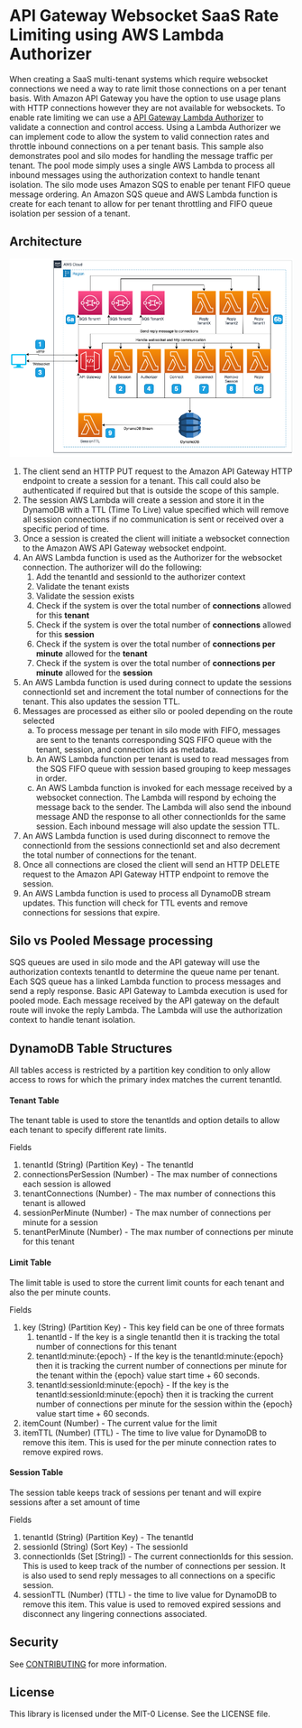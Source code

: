 # API Gateway Websocket SaaS Rate Limiting using AWS Lambda Authorizer

When creating a SaaS multi-tenant systems which require websocket connections we need a way to rate limit those connections on a per tenant basis. 
With Amazon API Gateway you have the option to use usage plans with HTTP connections however they are not available for websockets. 
To enable rate limiting we can use a <a href="https://docs.aws.amazon.com/apigateway/latest/developerguide/apigateway-use-lambda-authorizer.html">API Gateway Lambda Authorizer</a> to validate a connection and control access. 
Using a Lambda Authorizer we can implement code to allow the system to valid connection rates and throttle inbound connections on a per tenant basis.
This sample also demonstrates pool and silo modes for handling the message traffic per tenant.
The pool mode simply uses a single AWS Lambda to process all inbound messages using the authorization context to handle tenant isolation.
The silo mode uses Amazon SQS to enable per tenant FIFO queue message ordering. 
An Amazon SQS queue and AWS Lambda function is create for each tenant to allow for per tenant throttling and FIFO queue isolation per session of a tenant.

## Architecture
<img alt="Architecture" src="./images/architecture.png" />

1. The client send an HTTP PUT request to the Amazon API Gateway HTTP endpoint to create a session for a tenant. This call could also be authenticated if required but that is outside the scope of this sample.
2. The session AWS Lambda will create a session and store it in the DynamoDB with a TTL (Time To Live) value specified which will remove all session connections if no communication is sent or received over a specific period of time.
3. Once a session is created the client will initiate a websocket connection to the Amazon AWS API Gateway websocket endpoint.
4. An AWS Lambda function is used as the Authorizer for the websocket connection. The authorizer will do the following:
    1. Add the tenantId and sessionId to the authorizer context
    2. Validate the tenant exists
    3. Validate the session exists
    4. Check if the system is over the total number of <b>connections</b> allowed for this <b>tenant</b>
    5. Check if the system is over the total number of <b>connections</b> allowed for this <b>session</b>
    6. Check if the system is over the total number of <b>connections per minute</b> allowed for the <b>tenant</b>
    7. Check if the system is over the total number of <b>connections per minute</b> allowed for the <b>session</b>
5. An AWS Lambda function is used during connect to update the sessions connectionId set and increment the total number of connections for the tenant. This also updates the session TTL.
6. Messages are processed as either silo or pooled depending on the route selected 
   <ol type="a" style="list-style-type: lower-alpha;">
     <li>To process message per tenant in silo mode with FIFO, messages are sent to the tenants corresponding SQS FIFO queue with the tenant, session, and connection ids as metadata.</li>
     <li>An AWS Lambda function per tenant is used to read messages from the SQS FIFO queue with session based grouping to keep messages in order.</li>
     <li>An AWS Lambda function is invoked for each message received by a websocket connection. The Lambda will respond by echoing the message back to the sender. The Lambda will also send the inbound message AND the response to all other connectionIds for the same session. Each inbound message will also update the session TTL.</li>
   </ol>
7. An AWS Lambda function is used during disconnect to remove the connectionId from the sessions connectionId set and also decrement the total number of connections for the tenant.
8. Once all connections are closed the client will send an HTTP DELETE request to the Amazon API Gateway HTTP endpoint to remove the session.
9. An AWS Lambda function is used to process all DynamoDB stream updates. This function will check for TTL events and remove connections for sessions that expire.

## Silo vs Pooled Message processing
SQS queues are used in silo mode and the API gateway will use the authorization contexts tenantId to determine the queue name per tenant. Each SQS queue has a linked Lambda function to process messages and send a reply response.
Basic API Gateway to Lambda execution is used for pooled mode. Each message received by the API gateway on the default route will invoke the reply Lambda. The Lambda will use the authorization context to handle tenant isolation.

## DynamoDB Table Structures
All tables access is restricted by a partition key condition to only allow access to rows for which the primary index matches the current tenantId.

#### Tenant Table
The tenant table is used to store the tenantIds and option details to allow each tenant to specify different rate limits.

Fields
1. tenantId (String) (Partition Key) - The tenantId
2. connectionsPerSession (Number) - The max number of connections each session is allowed
3. tenantConnections (Number) - The max number of connections this tenant is allowed
4. sessionPerMinute (Number) - The max number of connections per minute for a session
5. tenantPerMinute (Number) - The max number of connections per minute for this tenant

#### Limit Table
The limit table is used to store the current limit counts for each tenant and also the per minute counts.

Fields
1. key (String) (Partition Key) - This key field can be one of three formats
    1. tenantId - If the key is a single tenantId then it is tracking the total number of connections for this tenant
    2. tenantId:minute:{epoch} - If the key is the tenantId:minute:{epoch} then it is tracking the current number of connections per minute for the tenant within the {epoch} value start time + 60 seconds.
    3. tenantId:sessionId:minute:{epoch} - If the key is the tenantId:sessionId:minute:{epoch} then it is tracking the current number of connections per minute for the session within the {epoch} value start time + 60 seconds.
2. itemCount (Number) - The current value for the limit
3. itemTTL (Number) (TTL) - The time to live value for DynamoDB to remove this item. This is used for the per minute connection rates to remove expired rows.

#### Session Table
The session table keeps track of sessions per tenant and will expire sessions after a set amount of time

Fields
1. tenantId (String) (Partition Key) - The tenantId
2. sessionId (String) (Sort Key) - The sessionId
3. connectionIds (Set [String]) - The current connectionIds for this session. This is used to keep track of the number of connections per session. It is also used to send reply messages to all connections on a specific session.
4. sessionTTL (Number) (TTL) - the time to live value for DynamoDB to remove this item. This value is used to removed expired sessions and disconnect any lingering connections associated.

## Security

See [CONTRIBUTING](CONTRIBUTING.md#security-issue-notifications) for more information.

## License

This library is licensed under the MIT-0 License. See the LICENSE file.